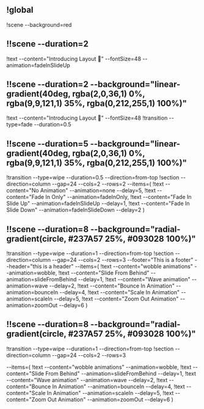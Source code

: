 
<!-- # global starts -->
## !global 
!scene --background=red

<!-- # global ends -->

## !!scene --duration=2
!text --content="Introducing Layout 👋" --fontSize=48 --animation=fadeInSlideUp

## !!scene --duration=2 --background="linear-gradient(40deg, rgba(2,0,36,1) 0%, rgba(9,9,121,1) 35%, rgba(0,212,255,1) 100%)"
!text --content="Introducing Layout 👋" --fontSize=48 
!transition --type=fade --duration=0.5

## !!scene --duration=5 --background="linear-gradient(40deg, rgba(2,0,36,1) 0%, rgba(9,9,121,1) 35%, rgba(0,212,255,1) 100%)"
!transition --type=wipe --duration=0.5 --direction=from-top
!section
 --direction=column
 --gap=24
 --cols=2
 --rows=2
 --items=(
    !text --content="No Animation" --animation=none --delay=5,
    !text --content="Fade In Only" --animation=fadeInOnly,
    !text --content="Fade In Slide Up" --animation=fadeInSlideUp --delay=1,
    !text --content="Fade In Slide Down" --animation=fadeInSlideDown --delay=2
 )

## !!scene --duration=8 --background="radial-gradient(circle, #237A57 25%, #093028 100%)"
!transition --type=wipe --duration=1 --direction=from-top
!section
 --direction=column
 --gap=24
 --cols=2
 --rows=3
 --footer="This is a footer"
 --header="this is a header"
 --items=(
    !text --content="wobble animations" --animation=wobble,
    !text --content="Slide From Behind" --animation=slideFromBehind --delay=1,
    !text --content="Wave animation" --animation=wave --delay=2,
    !text --content="Bounce In Animation" --animation=bounceIn --delay=4,
    !text --content="Scale In Animation" --animation=scaleIn --delay=5,
    !text --content="Zoom Out Animation" --animation=zoomOut --delay=6
 )

## !!scene --duration=8 --background="radial-gradient(circle, #237A57 25%, #093028 100%)"
!transition --type=wipe --duration=1 --direction=from-top
!section
 --direction=column
 --gap=24
 --cols=2
 --rows=3

 --items=(
    !text --content="wobble animations" --animation=wobble,
    !text --content="Slide From Behind" --animation=slideFromBehind --delay=1,
    !text --content="Wave animation" --animation=wave --delay=2,
    !text --content="Bounce In Animation" --animation=bounceIn --delay=4,
    !text --content="Scale In Animation" --animation=scaleIn --delay=5,
    !text --content="Zoom Out Animation" --animation=zoomOut --delay=6
 )

